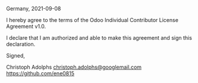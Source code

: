 Germany, 2021-09-08

I hereby agree to the terms of the Odoo Individual Contributor License
Agreement v1.0.

I declare that I am authorized and able to make this agreement and sign this
declaration.

Signed,

Christoph Adolphs christoph.adolphs@googlemail.com https://github.com/ene0815
